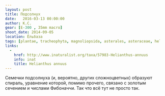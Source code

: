 ```yaml
---
layout: post
title: Подсолнух
date:   2016-03-13 00:00:00
author: К.С.
gear: [E-300 , 35mm macro]
shoot_date: 2014-09-05
location: Ёльбаза
tags: [plantae, tracheophyta, magnoliopsida, asterales, asteraceae, helianthus, helianthus annuus]
links:
  -
    href: http://www.inaturalist.org/taxa/57983-Helianthus-annuus
    info: inat
    title: Helianthus annuus
---
```


Семечки подсолнуха (и, вероятно, других сложноцветных) образуют спираль, уравнение которой, помимо прочего, связано с золотым сечением и числами Фибоначчи. Так что всё тут не просто так.
